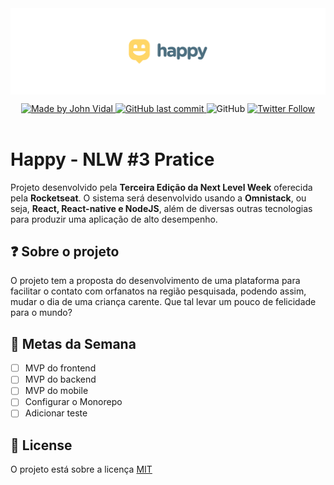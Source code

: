 <header align="center">
  <img src=".github/assets/logo-happy.png" align="center"/>

  <p align="center">
        <a href="https://www.linkedin.com/in/JohnVidal77/">
            <img alt="Made by John Vidal" src="https://img.shields.io/badge/made%20by-John%20Vidal-brightgreen">
        </a>
        <a href="https://github.com/JohnVidal77/nlw-pratice">
            <img alt="GitHub last commit" src="https://img.shields.io/github/last-commit/JohnVidal77/happy-project-nlw">
        </a>
  <a>
    <img alt="GitHub" src="https://img.shields.io/github/license/JohnVidal77/happy-project-nlw?color=brigthgreen">
  </a>  
        <a href="https://github.com/JohnVidal77/nlw-pratice/stargazers">
            <img alt="Twitter Follow" src="https://img.shields.io/twitter/follow/johnvidal_77?style=social">
        </a>
  </p>

</header>

# Happy - NLW #3 Pratice
Projeto desenvolvido pela **Terceira Edição da Next Level Week** oferecida pela **Rocketseat**. O sistema será desenvolvido usando a **Omnistack**, ou seja, **React, React-native e NodeJS**, além de diversas outras tecnologias para produzir uma aplicação de alto desempenho.

## ❓ Sobre o projeto
O projeto tem a proposta do desenvolvimento de uma plataforma para facilitar o contato com orfanatos na região pesquisada, podendo assim, mudar o dia de uma criança carente. Que tal levar um pouco de felicidade para o mundo?

## 🎯 Metas da Semana
- [ ] MVP do frontend
- [ ] MVP do backend
- [ ] MVP do mobile
- [ ] Configurar o Monorepo
- [ ] Adicionar teste

## 📜 License
O projeto está sobre a licença [MIT](./LICENSE)
